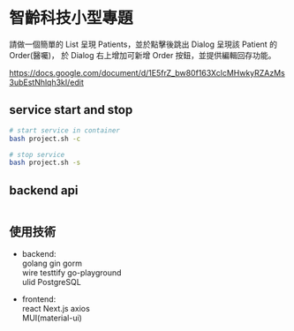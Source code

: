 # 智齡科技小型專題

請做一個簡單的 List 呈現 Patients，並於點擊後跳出 Dialog 呈現該 Patient 的 Order(醫囑)，
於 Dialog 右上增加可新增 Order 按鈕，並提供編輯回存功能。

<https://docs.google.com/document/d/1E5frZ_bw80f163XclcMHwkyRZAzMs3ubEstNhlqh3kI/edit>

## service start and stop

```bash
# start service in container
bash project.sh -c

# stop service
bash project.sh -s
```

## backend api

```bash
```

## 使用技術

- backend:  
	golang gin gorm  
	wire testtify go-playground  
	ulid PostgreSQL  

- frontend:  
	react Next.js axios  
	MUI(material-ui)  



